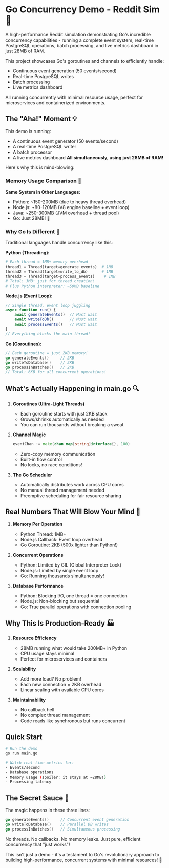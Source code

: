 # Go Concurrency Demo - Reddit Sim 🚀

A high-performance Reddit simulation demonstrating Go's incredible concurrency capabilities - running a complete event system, real-time PostgreSQL operations, batch processing, and live metrics dashboard in just 28MB of RAM.

This project showcases Go's goroutines and channels to efficiently handle:
- Continuous event generation (50 events/second)
- Real-time PostgreSQL writes
- Batch processing
- Live metrics dashboard

All running concurrently with minimal resource usage, perfect for microservices and containerized environments.

## The "Aha!" Moment 💡

This demo is running:
- A continuous event generator (50 events/second)
- A real-time PostgreSQL writer
- A batch processor
- A live metrics dashboard
**All simultaneously, using just 28MB of RAM!**

Here's why this is mind-blowing:

### Memory Usage Comparison 🧠

**Same System in Other Languages:**
- Python: ~150-200MB (due to heavy thread overhead)
- Node.js: ~80-120MB (V8 engine baseline + event loop)
- Java: ~250-300MB (JVM overhead + thread pool)
- Go: Just 28MB! 🤯

### Why Go Is Different 🚀

Traditional languages handle concurrency like this:

**Python (Threading):**
```python
# Each thread = 1MB+ memory overhead
thread1 = Thread(target=generate_events)  # 1MB
thread2 = Thread(target=write_to_db)      # 1MB
thread3 = Thread(target=process_events)    # 1MB
# Total: 3MB+ just for thread creation!
# Plus Python interpreter: ~50MB baseline
```

**Node.js (Event Loop):**
```javascript
// Single thread, event loop juggling
async function run() {
    await generateEvents()  // Must wait
    await writeToDb()       // Must wait
    await processEvents()   // Must wait
}
// Everything blocks the main thread!
```

**Go (Goroutines):**
```go
// Each goroutine = just 2KB memory!
go generateEvents()     // 2KB
go writeToDatabase()    // 2KB
go processInBatches()   // 2KB
// Total: 6KB for all concurrent operations!
```

## What's Actually Happening in main.go 🔍

1. **Goroutines (Ultra-Light Threads)**
   - Each goroutine starts with just 2KB stack
   - Grows/shrinks automatically as needed
   - You can run thousands without breaking a sweat

2. **Channel Magic**
   ```go
   eventChan := make(chan map[string]interface{}, 100)
   ```
   - Zero-copy memory communication
   - Built-in flow control
   - No locks, no race conditions!

3. **The Go Scheduler**
   - Automatically distributes work across CPU cores
   - No manual thread management needed
   - Preemptive scheduling for fair resource sharing

## Real Numbers That Will Blow Your Mind 🤯

1. **Memory Per Operation**
   - Python Thread: 1MB+
   - Node.js Callback: Event loop overhead
   - Go Goroutine: 2KB (500x lighter than Python!)

2. **Concurrent Operations**
   - Python: Limited by GIL (Global Interpreter Lock)
   - Node.js: Limited by single event loop
   - Go: Running thousands simultaneously!

3. **Database Performance**
   - Python: Blocking I/O, one thread = one connection
   - Node.js: Non-blocking but sequential
   - Go: True parallel operations with connection pooling

## Why This Is Production-Ready 🏭

1. **Resource Efficiency**
   - 28MB running what would take 200MB+ in Python
   - CPU usage stays minimal
   - Perfect for microservices and containers

2. **Scalability**
   - Add more load? No problem!
   - Each new connection = 2KB overhead
   - Linear scaling with available CPU cores

3. **Maintainability**
   - No callback hell
   - No complex thread management
   - Code reads like synchronous but runs concurrent

## Quick Start

```bash
# Run the demo
go run main.go

# Watch real-time metrics for:
- Events/second
- Database operations
- Memory usage (spoiler: it stays at ~28MB!)
- Processing latency
```

## The Secret Sauce 🤫

The magic happens in these three lines:
```go
go generateEvents()     // Concurrent event generation
go writeToDatabase()    // Parallel DB writes
go processInBatches()   // Simultaneous processing
```

No threads. No callbacks. No memory leaks.
Just pure, efficient concurrency that "just works"!

This isn't just a demo - it's a testament to Go's revolutionary approach to building high-performance, concurrent systems with minimal resources! 🚀 